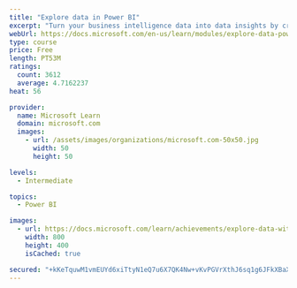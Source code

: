 ```yaml
---
title: "Explore data in Power BI"
excerpt: "Turn your business intelligence data into data insights by creating and configuring Power BI dashboards."
webUrl: https://docs.microsoft.com/en-us/learn/modules/explore-data-power-bi/
type: course
price: Free
length: PT53M
ratings:
  count: 3612
  average: 4.7162237
heat: 56

provider:
  name: Microsoft Learn
  domain: microsoft.com
  images:
    - url: /assets/images/organizations/microsoft.com-50x50.jpg
      width: 50
      height: 50

levels:
  - Intermediate

topics:
  - Power BI

images:
  - url: https://docs.microsoft.com/learn/achievements/explore-data-with-power-bi-desktop-social.png
    width: 800
    height: 400
    isCached: true

secured: "+kKeTquwM1vmEUYd6xiTtyN1eQ7u6X7QK4Nw+vKvPGVrXthJ6sq1g6JFkXBaX3FMGG4rZ+IgIQkcqjVzy2QmrjvjJpfI1CGWub5AtuGYWKc4eU5KM4Ee9rwxni0w/5EGB618Cupnzgr5PERgJxnv9T/aKQq6IHGclJ2hxiavhEmchBVM3JFUCvQmcCLBV5m0w7cKLW22tEju+7KIXIbDEFp8zjz88dAO3U4LQyGHOS7NISiF7N8OrwhZG00yugCy5tdvjhqteOqO6jfcjkK8YeGVvrAO7YWKSst21U09KJovu6pxKmX6rvOe4t2sTPGx4rDrMDwSfZup5Mooi2WtsSjIgU13eI5p6tt/xujL5W2ymgR4TWUm9mjmrJ5ZXMrv63nv+Jg1OsUiiYExUBauNFVsuOei9Sd61uMpvJBZdlI=;/OmKS+zJ2SLWPiYa4bI06A=="
---
```


